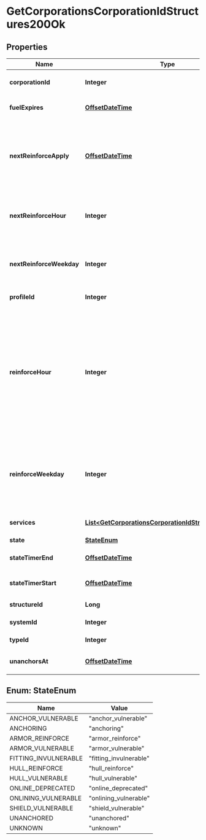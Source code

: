 
# GetCorporationsCorporationIdStructures200Ok

## Properties
Name | Type | Description | Notes
------------ | ------------- | ------------- | -------------
**corporationId** | **Integer** | ID of the corporation that owns the structure | 
**fuelExpires** | [**OffsetDateTime**](OffsetDateTime.md) | Date on which the structure will run out of fuel |  [optional]
**nextReinforceApply** | [**OffsetDateTime**](OffsetDateTime.md) | The date and time when the structure&#39;s newly requested reinforcement times (e.g. next_reinforce_hour and next_reinforce_day) will take effect. |  [optional]
**nextReinforceHour** | **Integer** | The requested change to reinforce_hour that will take effect at the time shown by next_reinforce_apply. |  [optional]
**nextReinforceWeekday** | **Integer** | The requested change to reinforce_weekday that will take effect at the time shown by next_reinforce_apply. |  [optional]
**profileId** | **Integer** | The id of the ACL profile for this citadel | 
**reinforceHour** | **Integer** | The hour of day that determines the four hour window when the structure will randomly exit its reinforcement periods and become vulnerable to attack against its armor and/or hull. The structure will become vulnerable at a random time that is +/- 2 hours centered on the value of this property. | 
**reinforceWeekday** | **Integer** | The day of the week when the structure exits its final reinforcement period and becomes vulnerable to attack against its hull. Monday is 0 and Sunday is 6. | 
**services** | [**List&lt;GetCorporationsCorporationIdStructuresService&gt;**](GetCorporationsCorporationIdStructuresService.md) | Contains a list of service upgrades, and their state |  [optional]
**state** | [**StateEnum**](#StateEnum) | state string | 
**stateTimerEnd** | [**OffsetDateTime**](OffsetDateTime.md) | Date at which the structure will move to it&#39;s next state |  [optional]
**stateTimerStart** | [**OffsetDateTime**](OffsetDateTime.md) | Date at which the structure entered it&#39;s current state |  [optional]
**structureId** | **Long** | The Item ID of the structure | 
**systemId** | **Integer** | The solar system the structure is in | 
**typeId** | **Integer** | The type id of the structure | 
**unanchorsAt** | [**OffsetDateTime**](OffsetDateTime.md) | Date at which the structure will unanchor |  [optional]


<a name="StateEnum"></a>
## Enum: StateEnum
Name | Value
---- | -----
ANCHOR_VULNERABLE | &quot;anchor_vulnerable&quot;
ANCHORING | &quot;anchoring&quot;
ARMOR_REINFORCE | &quot;armor_reinforce&quot;
ARMOR_VULNERABLE | &quot;armor_vulnerable&quot;
FITTING_INVULNERABLE | &quot;fitting_invulnerable&quot;
HULL_REINFORCE | &quot;hull_reinforce&quot;
HULL_VULNERABLE | &quot;hull_vulnerable&quot;
ONLINE_DEPRECATED | &quot;online_deprecated&quot;
ONLINING_VULNERABLE | &quot;onlining_vulnerable&quot;
SHIELD_VULNERABLE | &quot;shield_vulnerable&quot;
UNANCHORED | &quot;unanchored&quot;
UNKNOWN | &quot;unknown&quot;



